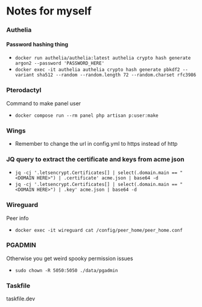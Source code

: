# Notes for myself

### Authelia

#### Password hashing thing
- `docker run authelia/authelia:latest authelia crypto hash generate argon2 --password 'PASSWORD_HERE'`
- `docker exec -it authelia authelia crypto hash generate pbkdf2 --variant sha512 --random --random.length 72 --random.charset rfc3986`

### Pterodactyl

Command to make panel user
- `docker compose run --rm panel php artisan p:user:make`

### Wings

- Remember to change the url in config.yml to https instead of http

### JQ query to extract the certificate and keys from acme json

- `jq -cj '.letsencrypt.Certificates[] | select(.domain.main == "<DOMAIN HERE>") | .certificate' acme.json | base64 -d`
- `jq -cj '.letsencrypt.Certificates[] | select(.domain.main == "<DOMAIN HERE>") | .key' acme.json | base64 -d`

### Wireguard

Peer info

- `docker exec -it wireguard cat /config/peer_home/peer_home.conf`

### PGADMIN

Otherwise you get weird spooky permission issues
- `sudo chown -R 5050:5050 ./data/pgadmin`

### Taskfile

taskfile.dev
